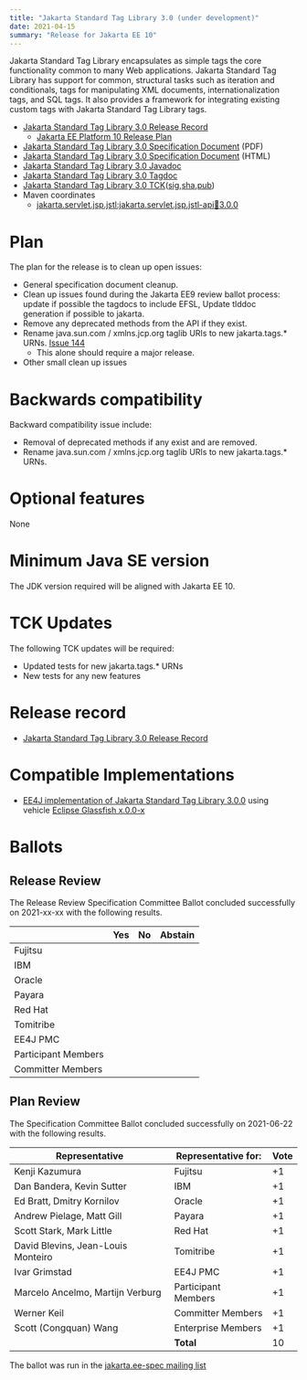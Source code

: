 ```yaml
---
title: "Jakarta Standard Tag Library 3.0 (under development)"
date: 2021-04-15
summary: "Release for Jakarta EE 10"
---
```

Jakarta Standard Tag Library encapsulates as simple tags the core functionality common to many Web applications.
Jakarta Standard Tag Library has support for common, structural tasks such as iteration and conditionals, tags
for manipulating XML documents, internationalization tags, and SQL tags. It also provides a framework for integrating
existing custom tags with Jakarta Standard Tag Library tags.

* [Jakarta Standard Tag Library 3.0 Release Record](https://projects.eclipse.org/projects/ee4j.jstl/releases/3.0.0)
  * [Jakarta EE Platform 10 Release Plan](https://eclipse-ee4j.github.io/jakartaee-platform/jakartaee10/JakartaEE10ReleasePlan)
* [Jakarta Standard Tag Library 3.0 Specification Document](./jakarta-tags-spec-3.0.pdf) (PDF)
* [Jakarta Standard Tag Library 3.0 Specification Document](./jakarta-tags-spec-3.0.html) (HTML)
* [Jakarta Standard Tag Library 3.0 Javadoc](./apidocs)
* [Jakarta Standard Tag Library 3.0 Tagdoc](./tagdocs)
* [Jakarta Standard Tag Library 3.0 TCK](https://download.eclipse.org/jakartaee/tags/3.0/jakarta-tags-tck-3.0.0.zip)([sig](https://download.eclipse.org/jakartaee/tags/3.0/jakarta-tags-tck-3.0.0.zip.sig),[sha](https://download.eclipse.org/jakartaee/tags/3.0/jakarta-tags-tck-3.0.0.zip.sha256),[pub](https://raw.githubusercontent.com/jakartaee/specification-committee/master/jakartaee-spec-committee.pub))
* Maven coordinates
  * [jakarta.servlet.jsp.jstl:jakarta.servlet.jsp.jstl-api:jar:3.0.0](https://search.maven.org/artifact/jakarta.servlet.jsp.jstl/jakarta.servlet.jsp.jstl-api/3.0.0/jar)

# Plan

The plan for the release is to clean up open issues:
* General specification document cleanup.
* Clean up issues found during the Jakarta EE9 review ballot process: update if possible the tagdocs to include EFSL, Update tlddoc generation if possible to jakarta.
* Remove any deprecated methods from the API if they exist.
* Rename java.sun.com / xmlns.jcp.org taglib URIs to new jakarta.tags.\* URNs. [Issue 144](https://github.com/eclipse-ee4j/jstl-api/issues/144)
    * This alone should require a major release.
* Other small clean up issues
 
# Backwards compatibility
Backward compatibility issue include:
* Removal of deprecated methods if any exist and are removed.
* Rename java.sun.com / xmlns.jcp.org taglib URIs to new jakarta.tags.\* URNs.

# Optional features
None

# Minimum Java SE version
The JDK version required will be aligned with Jakarta EE 10.

# TCK Updates
The following TCK updates will be required:
* Updated tests for new jakarta.tags.* URNs
* New tests for any new features

# Release record
* [Jakarta Standard Tag Library 3.0 Release Record](https://projects.eclipse.org/projects/ee4j.jstl/releases/3.0.0)

# Compatible Implementations
* [EE4J implementation of Jakarta Standard Tag Library 3.0.0](https://github.com/eclipse-ee4j/jstl-api/releases/download/3.0.0-IMPL-RELEASE/jakarta.servlet.jsp.jstl-3.0.0.jar) using vehicle [Eclipse Glassfish x.0.0-x](https://github.com/eclipse-ee4j/glassfish/releases/download/)

# Ballots

## Release Review

The Release Review Specification Committee Ballot concluded successfully on 2021-xx-xx with the following results.

|                       |  Yes    | No      | Abstain  |
|-----------------------|---------|---------|----------|
|Fujitsu                |         |         |          |
|IBM                    |         |         |          |
|Oracle                 |         |         |          |
|Payara                 |         |         |          |
|Red Hat                |         |         |          |
|Tomitribe              |         |         |          |
|EE4J PMC               |         |         |          |
|Participant Members    |         |         |          |
|Committer Members      |         |         |          |

## Plan Review

The Specification Committee Ballot concluded successfully on 2021-06-22 with the following results.

 | Representative                     | Representative for: |  Vote  |
 |------------------------------------|---------------------|--------|
 | Kenji Kazumura                     | Fujitsu             |  +1    |
 | Dan Bandera, Kevin Sutter          | IBM                 |  +1    |
 | Ed Bratt, Dmitry Kornilov          | Oracle              |  +1    |
 | Andrew Pielage, Matt Gill          | Payara              |  +1    |
 | Scott Stark, Mark Little           | Red Hat             |  +1    |
 | David Blevins, Jean-Louis Monteiro | Tomitribe           |  +1    |
 | Ivar Grimstad                      | EE4J PMC            |  +1    |
 | Marcelo Ancelmo, Martijn Verburg   | Participant Members |  +1    |
 | Werner Keil                        | Committer Members   |  +1    |
 | Scott (Congquan) Wang              | Enterprise Members  |  +1    |
 |                                    | **Total**           |  10 |

 The ballot was run in the [jakarta.ee-spec mailing list](https://www.eclipse.org/lists/jakarta.ee-spec/msg01868.html)
